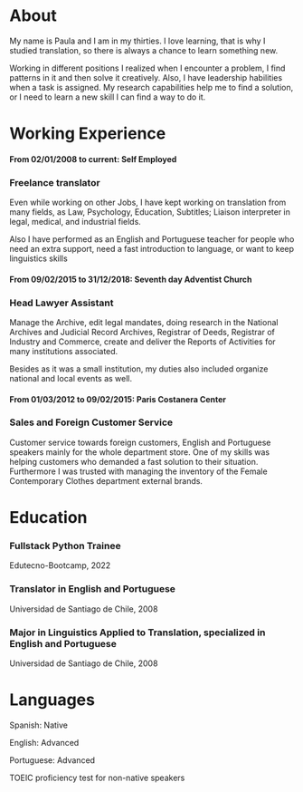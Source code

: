 # About

My name is Paula and I am in my thirties. I love learning, that is why I studied translation, so there is always a chance to learn something new.

Working in different positions I realized when I encounter a problem, I find patterns in it and then solve it creatively. Also, I have leadership habilities when a task is assigned. My research capabilities help me to find a solution, or I need to learn a new skill I can find a way to do it.



# Working Experience

#### From 02/01/2008 to current:	Self Employed

### Freelance translator

Even while working on other Jobs, I have kept working on translation from many fields, as Law, Psychology, Education, Subtitles; Liaison interpreter in legal, medical, and industrial fields.

Also I have performed as an English and Portuguese teacher for people who need an extra support, need a fast introduction to language, or want to keep linguistics skills 


#### From 09/02/2015 to 31/12/2018:	Seventh day Adventist Church

### Head Lawyer Assistant

Manage the Archive, edit legal mandates, doing research in the National Archives and Judicial Record Archives, Registrar of Deeds, Registrar of Industry and Commerce, create and deliver the Reports of Activities for many institutions associated.

Besides as it was a small institution, my duties also included organize national and local events as well.


#### From 01/03/2012 to 09/02/2015:	Paris Costanera Center

### Sales and Foreign Customer Service

Customer service towards foreign customers, English and Portuguese speakers mainly for the whole department store. One of my skills was helping customers who demanded a fast solution to their situation. Furthermore I was trusted with managing the inventory of the Female Contemporary Clothes department external brands.




# Education 

### Fullstack Python Trainee 

Edutecno-Bootcamp, 2022


### Translator in English and Portuguese

Universidad de Santiago de Chile, 2008


### Major in Linguistics Applied to Translation, specialized in English and Portuguese

Universidad de Santiago de Chile, 2008



# Languages

Spanish: Native

English: Advanced

Portuguese: Advanced

TOEIC proficiency test for non-native speakers





